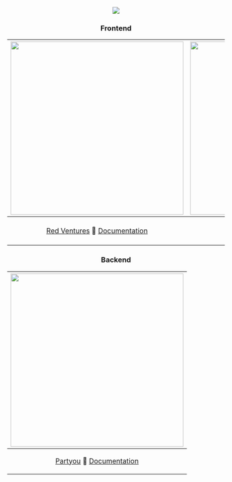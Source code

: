 <p align="center">
<img src="https://user-images.githubusercontent.com/46378210/75095204-53928c80-5571-11ea-9638-61e5a0d25f8c.png"/>
</p>

<h3 align="center">Frontend</h3> 

|<img src="https://user-images.githubusercontent.com/46378210/83567271-b6dc7500-a4f7-11ea-82d4-79d3fcead8f5.png" width="400"/>|<img src="https://user-images.githubusercontent.com/46378210/83567273-b8a63880-a4f7-11ea-968f-99216f95bd68.png" width="400"/>|
|------|------|
|<p align="center">[Red Ventures](https://www.redventures.com/) :leaves: [Documentation](https://github.com/Diana-ops/selectiveProcesses-lisf-of-projects/tree/master/red-venturess)</p>|<p align="center">[xGB](https://xgb.com.br/) :eight_spoked_asterisk: [Documentation](https://github.com/Diana-ops/selectiveProcesses-lisf-of-projects/tree/master/xgb)</p>|

<h3 align="center"> Backend</h3> 

|<img src="https://user-images.githubusercontent.com/46378210/83571155-a4653a00-a4fd-11ea-9eb7-d1d4696fc3b9.png" width="400"/>|
|------|
|<p align="center">[Partyou](https://partyou.com.br/) :bust_in_silhouette: [Documentation](https://github.com/Diana-ops/desafio-partyou)</p>|
